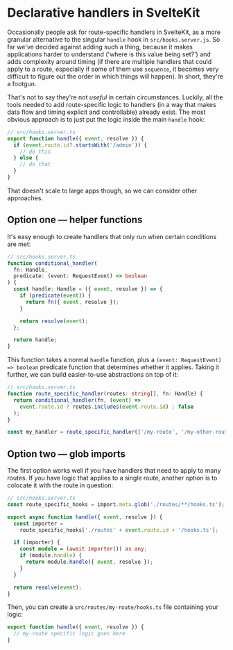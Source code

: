 # Declarative handlers in SvelteKit

Occasionally people ask for route-specific handlers in SvelteKit, as a more granular alternative to the singular `handle` hook in `src/hooks.server.js`. So far we've decided against adding such a thing, because it makes applications harder to understand ('where is this value being set?') and adds complexity around timing (if there are multiple handlers that could apply to a route, especially if some of them use `sequence`, it becomes very difficult to figure out the order in which things will happen). In short, they're a footgun.

That's not to say they're not _useful_ in certain circumstances. Luckily, all the tools needed to add route-specific logic to handlers (in a way that makes data flow and timing explicit and controllable) already exist. The most obvious approach is to just put the logic inside the main `handle` hook:

```js
// src/hooks.server.ts
export function handle({ event, resolve }) {
  if (event.route.id?.startsWith('/admin')) {
    // do this
  } else {
    // do that
  }
}
```

That doesn't scale to large apps though, so we can consider other approaches.

## Option one — helper functions

It's easy enough to create handlers that only run when certain conditions are met:

```ts
// src/hooks.server.ts
function conditional_handler(
  fn: Handle,
  predicate: (event: RequestEvent) => boolean
) {
  const handle: Handle = ({ event, resolve }) => {
    if (predicate(event)) {
      return fn({ event, resolve });
    }

    return resolve(event);
  };

  return handle;
}
```

This function takes a normal `handle` function, plus a `(event: RequestEvent) => boolean` predicate function that determines whether it applies. Taking it further, we can build easier-to-use abstractions on top of it:

```ts
// src/hooks.server.ts
function route_specific_handler(routes: string[], fn: Handle) {
  return conditional_handler(fn, (event) =>
    event.route.id ? routes.includes(event.route.id) : false
  );
}

const my_handler = route_specific_handler(['/my-route', '/my-other-route'], ({ event, resolve }) => {...});
```

## Option two — glob imports

The first option works well if you have handlers that need to apply to many routes. If you have logic that applies to a single route, another option is to colocate it with the route in question:

```ts
// src/hooks.server.ts
const route_specific_hooks = import.meta.glob('./routes/**/hooks.ts');

export async function handle({ event, resolve }) {
  const importer =
    route_specific_hooks['./routes' + event.route.id + '/hooks.ts'];

  if (importer) {
    const module = (await importer()) as any;
    if (module.handle) {
      return module.handle({ event, resolve });
    }
  }

  return resolve(event);
}
```

Then, you can create a `src/routes/my-route/hooks.ts` file containing your logic:

```ts
export function handle({ event, resolve }) {
  // my-route specific logic goes here
}
```
